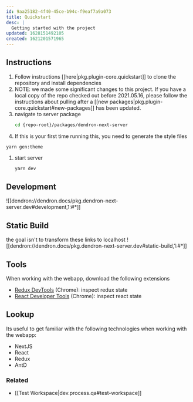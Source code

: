 ```yaml
---
id: 9aa25182-4f40-45ce-b94c-f9eaf7a9a073
title: Quickstart
desc: |
  Getting started with the project
updated: 1628151492105
created: 1621201571965
---
```



## Instructions
1. Follow instructions [[here|pkg.plugin-core.quickstart]] to clone the repository and install dependencies
1. NOTE: we made some significant changes to this project. If you have a local copy of the repo checked out before 2021.05.16, please follow the instructions about pulling after a [[new packages|pkg.plugin-core.quickstart#new-packages]] has been updated.
1. navigate to server package
   ```bash
   cd {repo-root}/packages/dendron-next-server
   ```
1. If this is your first time running this, you need to generate the style files
  ```
  yarn gen:theme
  ```
1. start server
   ```bash
   yarn dev
   ```

## Development 

![[dendron://dendron.docs/pkg.dendron-next-server.dev#development,1:#*]]

## Static Build
the goal isn't to transform these links to localhost
![[dendron://dendron.docs/pkg.dendron-next-server.dev#static-build,1:#*]]

## Tools
When working with the webapp, download the following extensions
- [Redux DevTools](https://chrome.google.com/webstore/detail/redux-devtools/lmhkpmbekcpmknklioeibfkpmmfibljd?hl=en) (Chrome): inspect redux state
- [React Developer Tools](https://chrome.google.com/webstore/detail/react-developer-tools/fmkadmapgofadopljbjfkapdkoienihi?hl=en) (Chrome): inspect react state

## Lookup
Its useful to get familiar with the following technologies when working with the webapp:
- NextJS
- React
- Redux
- AntD

### Related
- [[Test Workspace|dev.process.qa#test-workspace]]
